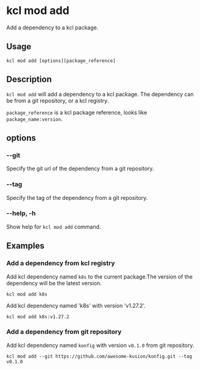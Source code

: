 # kcl mod add

Add a dependency to a kcl package.

## Usage

```shell
kcl mod add [options][package_reference]
```

## Description

`kcl mod add` will add a dependency to a kcl package. The dependency can be from a git repository, or a kcl registry.

`package_reference` is a kcl package reference, looks like `package_name:version`.

## options

### --git

Specify the git url of the dependency from a git repository.

### --tag

Specify the tag of the dependency from a git repository.

### --help, -h

Show help for `kcl mod add` command.

## Examples

### Add a dependency from kcl registry

Add kcl dependency named `k8s` to the current package.The version of the dependency will be the latest version.

```shell
kcl mod add k8s
```

Add kcl dependency named 'k8s' with version 'v1.27.2'.

```shell
kcl mod add k8s:v1.27.2
```

### Add a dependency from git repository

Add kcl dependency named `konfig` with version `v0.1.0` from git repository.

```shell
kcl mod add --git https://github.com/awesome-kusion/konfig.git --tag v0.1.0
```
